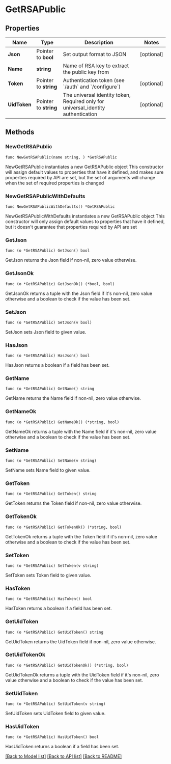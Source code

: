 # GetRSAPublic

## Properties

Name | Type | Description | Notes
------------ | ------------- | ------------- | -------------
**Json** | Pointer to **bool** | Set output format to JSON | [optional] 
**Name** | **string** | Name of RSA key to extract the public key from | 
**Token** | Pointer to **string** | Authentication token (see &#x60;/auth&#x60; and &#x60;/configure&#x60;) | [optional] 
**UidToken** | Pointer to **string** | The universal identity token, Required only for universal_identity authentication | [optional] 

## Methods

### NewGetRSAPublic

`func NewGetRSAPublic(name string, ) *GetRSAPublic`

NewGetRSAPublic instantiates a new GetRSAPublic object
This constructor will assign default values to properties that have it defined,
and makes sure properties required by API are set, but the set of arguments
will change when the set of required properties is changed

### NewGetRSAPublicWithDefaults

`func NewGetRSAPublicWithDefaults() *GetRSAPublic`

NewGetRSAPublicWithDefaults instantiates a new GetRSAPublic object
This constructor will only assign default values to properties that have it defined,
but it doesn't guarantee that properties required by API are set

### GetJson

`func (o *GetRSAPublic) GetJson() bool`

GetJson returns the Json field if non-nil, zero value otherwise.

### GetJsonOk

`func (o *GetRSAPublic) GetJsonOk() (*bool, bool)`

GetJsonOk returns a tuple with the Json field if it's non-nil, zero value otherwise
and a boolean to check if the value has been set.

### SetJson

`func (o *GetRSAPublic) SetJson(v bool)`

SetJson sets Json field to given value.

### HasJson

`func (o *GetRSAPublic) HasJson() bool`

HasJson returns a boolean if a field has been set.

### GetName

`func (o *GetRSAPublic) GetName() string`

GetName returns the Name field if non-nil, zero value otherwise.

### GetNameOk

`func (o *GetRSAPublic) GetNameOk() (*string, bool)`

GetNameOk returns a tuple with the Name field if it's non-nil, zero value otherwise
and a boolean to check if the value has been set.

### SetName

`func (o *GetRSAPublic) SetName(v string)`

SetName sets Name field to given value.


### GetToken

`func (o *GetRSAPublic) GetToken() string`

GetToken returns the Token field if non-nil, zero value otherwise.

### GetTokenOk

`func (o *GetRSAPublic) GetTokenOk() (*string, bool)`

GetTokenOk returns a tuple with the Token field if it's non-nil, zero value otherwise
and a boolean to check if the value has been set.

### SetToken

`func (o *GetRSAPublic) SetToken(v string)`

SetToken sets Token field to given value.

### HasToken

`func (o *GetRSAPublic) HasToken() bool`

HasToken returns a boolean if a field has been set.

### GetUidToken

`func (o *GetRSAPublic) GetUidToken() string`

GetUidToken returns the UidToken field if non-nil, zero value otherwise.

### GetUidTokenOk

`func (o *GetRSAPublic) GetUidTokenOk() (*string, bool)`

GetUidTokenOk returns a tuple with the UidToken field if it's non-nil, zero value otherwise
and a boolean to check if the value has been set.

### SetUidToken

`func (o *GetRSAPublic) SetUidToken(v string)`

SetUidToken sets UidToken field to given value.

### HasUidToken

`func (o *GetRSAPublic) HasUidToken() bool`

HasUidToken returns a boolean if a field has been set.


[[Back to Model list]](../README.md#documentation-for-models) [[Back to API list]](../README.md#documentation-for-api-endpoints) [[Back to README]](../README.md)


